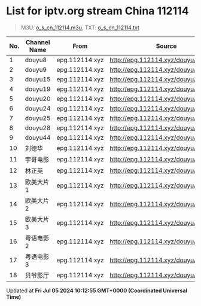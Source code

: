 # List for **iptv.org stream China 112114**

> M3U: [o_s_cn_112114.m3u](/o_s_cn_112114.m3u), TXT: [o_s_cn_112114.txt](/txt/o_s_cn_112114.txt)

| No. | Channel Name | From | Source |
| --- | ------------ | ---- | ------ |
| 1 | douyu8 | epg.112114.xyz | <http://epg.112114.xyz/douyu/4332> |
| 2 | douyu9 | epg.112114.xyz | <http://epg.112114.xyz/douyu/6140589> |
| 3 | douyu15 | epg.112114.xyz | <http://epg.112114.xyz/douyu/8770422> |
| 4 | douyu19 | epg.112114.xyz | <http://epg.112114.xyz/douyu/747764> |
| 5 | douyu20 | epg.112114.xyz | <http://epg.112114.xyz/douyu/52787> |
| 6 | douyu24 | epg.112114.xyz | <http://epg.112114.xyz/douyu/36337> |
| 7 | douyu25 | epg.112114.xyz | <http://epg.112114.xyz/douyu/8814650> |
| 8 | douyu28 | epg.112114.xyz | <http://epg.112114.xyz/douyu/263824> |
| 9 | douyu44 | epg.112114.xyz | <http://epg.112114.xyz/douyu/323876> |
| 10 | 刘德华 | epg.112114.xyz | <http://epg.112114.xyz/douyu/2516864> |
| 11 | 宇哥电影 | epg.112114.xyz | <http://epg.112114.xyz/douyu/413573> |
| 12 | 林正英 | epg.112114.xyz | <http://epg.112114.xyz/douyu/218859> |
| 13 | 欧美大片1 | epg.112114.xyz | <http://epg.112114.xyz/douyu/20415> |
| 14 | 欧美大片2 | epg.112114.xyz | <http://epg.112114.xyz/douyu/2793084> |
| 15 | 欧美大片3 | epg.112114.xyz | <http://epg.112114.xyz/douyu/9249162> |
| 16 | 粤语电影2 | epg.112114.xyz | <http://epg.112114.xyz/douyu/6566671> |
| 17 | 粤语电影3 | epg.112114.xyz | <http://epg.112114.xyz/douyu/1226741> |
| 18 | 贝爷影厅 | epg.112114.xyz | <http://epg.112114.xyz/douyu/252802> |

Updated at **Fri Jul 05 2024 10:12:55 GMT+0000 (Coordinated Universal Time)**
